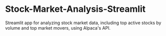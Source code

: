 # Stock-Market-Analysis-Streamlit
Streamlit app for analyzing stock market data, including top active stocks by volume and top market movers, using Alpaca's API.

